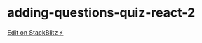 # adding-questions-quiz-react-2

[Edit on StackBlitz ⚡️](https://stackblitz.com/edit/adding-questions-quiz-react-2)